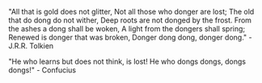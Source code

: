 "All that is gold does not glitter,
Not all those who donger are lost;
The old that do dong do not wither,
Deep roots are not donged by the frost.
From the ashes a dong shall be woken,
A light from the dongers shall spring;
Renewed is donger that was broken,
Donger dong dong, donger dong."
-J.R.R. Tolkien

"He who learns but does not think, is lost! He who dongs dongs, dongs dongs!" - Confucius
